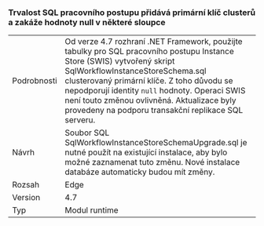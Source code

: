 ### <a name="workflow-sql-persistence-adds-primary-key-clusters-and-disallows-null-values-in-some-columns"></a>Trvalost SQL pracovního postupu přidává primární klíč clusterů a zakáže hodnoty null v některé sloupce

|   |   |
|---|---|
|Podrobnosti|Od verze 4.7 rozhraní .NET Framework, použijte tabulky pro SQL pracovního postupu Instance Store (SWIS) vytvořený skript SqlWorkflowInstanceStoreSchema.sql clusterovaný primární klíče. Z toho důvodu se nepodporují identity <code>null</code> hodnoty. Operaci SWIS není touto změnou ovlivněná. Aktualizace byly provedeny na podporu transakční replikace SQL serveru.|
|Návrh|Soubor SQL SqlWorkflowInstanceStoreSchemaUpgrade.sql je nutné použít na existující instalace, aby bylo možné zaznamenat tuto změnu. Nové instalace databáze automaticky budou mít změny.|
|Rozsah|Edge|
|Version|4.7|
|Typ|Modul runtime|

